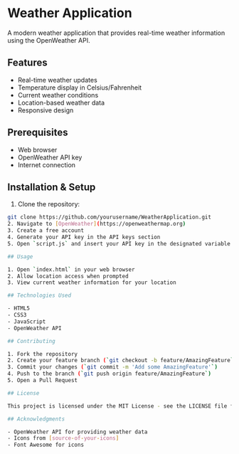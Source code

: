 # Weather Application

A modern weather application that provides real-time weather information using the OpenWeather API.

## Features

- Real-time weather updates
- Temperature display in Celsius/Fahrenheit
- Current weather conditions
- Location-based weather data
- Responsive design

## Prerequisites

- Web browser
- OpenWeather API key
- Internet connection

## Installation & Setup

1. Clone the repository:
```bash
git clone https://github.com/yourusername/WeatherApplication.git
2. Navigate to [OpenWeather](https://openweathermap.org)
3. Create a free account
4. Generate your API key in the API keys section
5. Open `script.js` and insert your API key in the designated variable

## Usage

1. Open `index.html` in your web browser
2. Allow location access when prompted
3. View current weather information for your location

## Technologies Used

- HTML5
- CSS3
- JavaScript
- OpenWeather API

## Contributing

1. Fork the repository
2. Create your feature branch (`git checkout -b feature/AmazingFeature`)
3. Commit your changes (`git commit -m 'Add some AmazingFeature'`)
4. Push to the branch (`git push origin feature/AmazingFeature`)
5. Open a Pull Request

## License

This project is licensed under the MIT License - see the LICENSE file for details

## Acknowledgments

- OpenWeather API for providing weather data
- Icons from [source-of-your-icons]
- Font Awesome for icons


